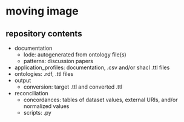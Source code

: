 # moving image

## repository contents

* documentation
  * lode: autogenerated from ontology file(s)
  * patterns: discussion papers
* application_profiles: documentation, .csv and/or shacl .ttl files
* ontologies: .rdf, .ttl files
* output
  * conversion: target .ttl and converted .ttl
* reconciliation
  * concordances: tables of dataset values, external URIs, and/or normalized values
  * scripts: .py 

